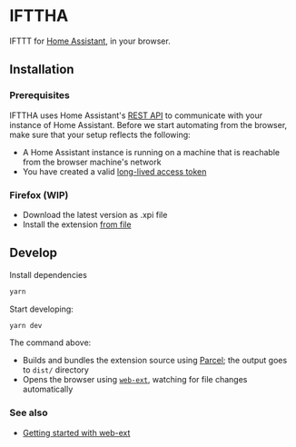 # IFTTHA

IFTTT for [Home Assistant](https://www.home-assistant.io/), in your browser.

## Installation

### Prerequisites

IFTTHA uses Home Assistant's [REST API](https://developers.home-assistant.io/docs/api/rest) to communicate with your instance of Home Assistant. Before we start automating from the browser, make sure that your setup reflects the following:

- A Home Assistant instance is running on a machine that is reachable from the browser machine's network
- You have created a valid [long-lived access token](https://developers.home-assistant.io/docs/auth_api/#long-lived-access-token)

### Firefox (WIP)

- Download the latest version as .xpi file
- Install the extension [from file](https://support.mozilla.org/en-US/kb/unable-install-add-ons-extensions-or-themes#w_you-are-asked-to-download-the-add-on-rather-than-installing-it)

## Develop

Install dependencies

```sh
yarn
```

Start developing:

```sh
yarn dev
```

The command above:

- Builds and bundles the extension source using [Parcel](https://parceljs.org); the output goes to `dist/` directory
- Opens the browser using [`web-ext`](https://github.com/mozilla/web-ext), watching for file changes automatically

### See also

- [Getting started with web-ext](https://extensionworkshop.com/documentation/develop/getting-started-with-web-ext)
